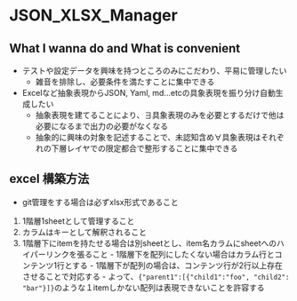 # JSON_XLSX_Manager
## What I wanna do and What is convenient
  - テストや設定データを興味を持つところのみにこだわり、平易に管理したい
    - 雑音を排除し、必要条件を満たすことに集中できる
  - Excelなど抽象表現からJSON, Yaml, md...etcの具象表現を振り分け自動生成したい
    - 抽象表現を建てることにより、∃具象表現のみを必要とするだけで他は必要になるまで出力の必要がなくなる
    - 抽象的に興味の対象を記述することで、未認知含め∀具象表現はそれぞれの下層レイヤでの限定都合で整形することに集中できる

## excel 構築方法
  - git管理をする場合は必ずxlsx形式であること
  1. 1階層1sheetとして管理すること
  2. カラムはキーとして解釈されること
  3. 1階層下にitemを持たせる場合は別sheetとし、item名カラムにsheetへのハイパーリンクを張ること
    - 1階層下を配列にしたくない場合はカラム行とコンテンツ1行とする
    - 1階層下が配列の場合は、コンテンツ行が2行以上存在させることで対応する
    - よって、`{"parent1":[{"child1":"foo", "child2": "bar"}]}`のような１itemしかない配列は表現できないことを許容する
